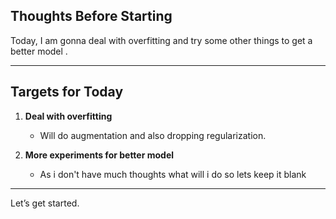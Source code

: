 ## Thoughts Before Starting  
Today, I am gonna deal with overfitting and try some other things to get a better model .   

---

## Targets for Today  
1. **Deal with overfitting**  
   - Will do augmentation and also dropping regularization. 

2. **More experiments for better model**
   - As i don't have much thoughts what will i do so lets keep it blank 

---


Let’s get started. 
